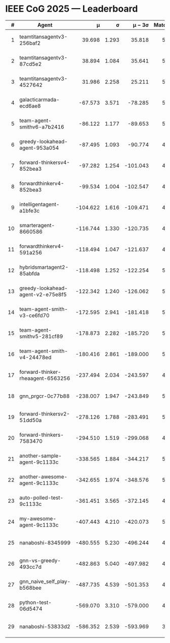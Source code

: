 # IEEE CoG 2025 — Leaderboard

| # | Agent | μ | σ | μ − 3σ | Matches | Updated |
|---:|---|---:|---:|---:|---:|---|
| 1 | teamtitansagentv3-256baf2 | 39.698 | 1.293 | 35.818 | 5592 | 2025-08-19 05:00 |
| 2 | teamtitansagentv3-87cd5e2 | 38.894 | 1.084 | 35.641 | 5512 | 2025-08-19 05:00 |
| 3 | teamtitansagentv3-4527642 | 31.986 | 2.258 | 25.211 | 5300 | 2025-08-19 05:00 |
| 4 | galacticarmada-ecd6ae8 | -67.573 | 3.571 | -78.285 | 5220 | 2025-08-19 05:00 |
| 5 | team-agent-smithv6-a7b2416 | -86.122 | 1.177 | -89.653 | 5300 | 2025-08-19 05:00 |
| 6 | greedy-lookahead-agent-953a054 | -87.495 | 1.093 | -90.774 | 4948 | 2025-08-19 05:00 |
| 7 | forward-thinkersv4-852bea3 | -97.282 | 1.254 | -101.043 | 4470 | 2025-08-19 05:00 |
| 8 | forwardthinkerv4-852bea3 | -99.534 | 1.004 | -102.547 | 4277 | 2025-08-19 05:00 |
| 9 | intelligentagent-a1bfe3c | -104.622 | 1.616 | -109.471 | 4234 | 2025-08-19 05:00 |
| 10 | smarteragent-8660586 | -116.744 | 1.330 | -120.735 | 4540 | 2025-08-19 05:00 |
| 11 | forwardthinkerv4-591a256 | -118.494 | 1.047 | -121.637 | 4699 | 2025-08-19 05:00 |
| 12 | hybridsmartagent2-85abfda | -118.498 | 1.252 | -122.254 | 5078 | 2025-08-19 05:00 |
| 13 | greedy-lookahead-agent-v2-e75e8f5 | -122.342 | 1.240 | -126.062 | 5328 | 2025-08-19 05:00 |
| 14 | team-agent-smith-v3-ce6fd70 | -172.595 | 2.941 | -181.418 | 5826 | 2025-08-19 05:00 |
| 15 | team-agent-smithv5-281cf89 | -178.873 | 2.282 | -185.720 | 5320 | 2025-08-19 05:00 |
| 16 | team-agent-smith-v4-24478ed | -180.416 | 2.861 | -189.000 | 5566 | 2025-08-19 05:00 |
| 17 | forward-thinker-rheaagent-6563256 | -237.494 | 2.034 | -243.597 | 4826 | 2025-08-19 05:00 |
| 18 | gnn_prgcr-0c77b88 | -238.007 | 1.947 | -243.849 | 5010 | 2025-08-19 05:00 |
| 19 | forward-thinkersv2-51dd50a | -278.126 | 1.788 | -283.491 | 5386 | 2025-08-19 05:00 |
| 20 | forward-thinkers-7583470 | -294.510 | 1.519 | -299.068 | 4780 | 2025-08-19 05:00 |
| 21 | another-sample-agent-9c1133c | -338.565 | 1.884 | -344.217 | 5240 | 2025-08-19 05:00 |
| 22 | another-awesome-agent-9c1133c | -342.655 | 1.974 | -348.576 | 5720 | 2025-08-19 05:00 |
| 23 | auto-polled-test-9c1133c | -361.451 | 3.565 | -372.145 | 4920 | 2025-08-19 05:00 |
| 24 | my-awesome-agent-9c1133c | -407.443 | 4.210 | -420.073 | 5580 | 2025-08-19 05:00 |
| 25 | nanaboshi-8345999 | -480.555 | 5.230 | -496.244 | 4480 | 2025-08-19 05:00 |
| 26 | gnn-vs-greedy-493cc7d | -482.863 | 5.040 | -497.982 | 4360 | 2025-08-19 05:00 |
| 27 | gnn_naive_self_play-b568bee | -487.735 | 4.539 | -501.353 | 4420 | 2025-08-19 05:00 |
| 28 | python-test-06d5474 | -569.070 | 3.310 | -579.000 | 4440 | 2025-08-19 05:00 |
| 29 | nanaboshi-53833d2 | -586.352 | 2.539 | -593.969 | 3970 | 2025-08-19 05:00 |
